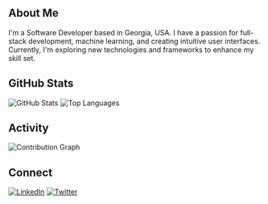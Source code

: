 ## About Me
I'm a Software Developer based in Georgia, USA. I have a passion for full-stack development, machine learning, and creating intuitive user interfaces. Currently, I'm exploring new technologies and frameworks to enhance my skill set.

## GitHub Stats
![GitHub Stats](https://github-readme-stats.vercel.app/api?username=Zacaryn&show_icons=true&theme=dark)
![Top Languages](https://github-readme-stats.vercel.app/api/top-langs/?username=Zacaryn&layout=pie&theme=dark)

## Activity
![Contribution Graph](https://github-readme-activity-graph.vercel.app/graph?username=Zacaryn&theme=dark)

## Connect
[![LinkedIn](https://img.shields.io/badge/LinkedIn-blue?style=for-the-badge&logo=linkedin&logoColor=white)](https://www.linkedin.com/in/zachwhead/)
[![Twitter](https://img.shields.io/badge/Twitter-blue?style=for-the-badge&logo=twitter&logoColor=white)](https://x.com/Zacaryn_)

